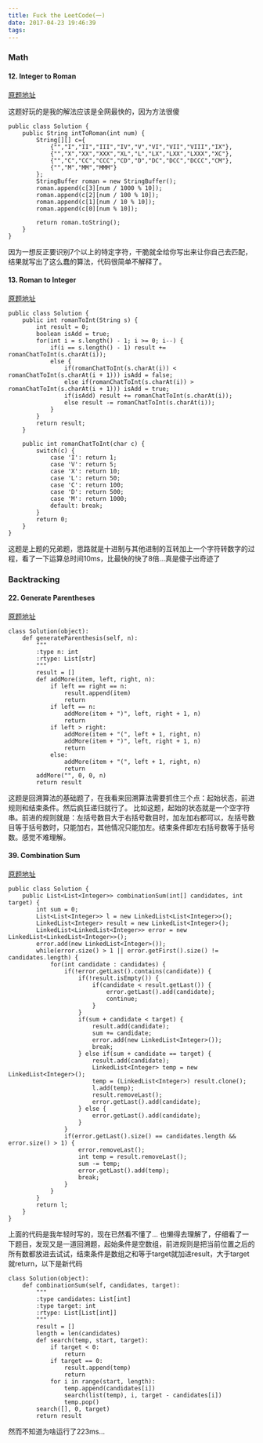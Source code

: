 ```yaml
---
title: Fuck the LeetCode(一)
date: 2017-04-23 19:46:39
tags:
---
```


### Math

#### 12. Integer to Roman

[原题地址](https://leetcode.com/problems/integer-to-roman/#/description)

这题好玩的是我的解法应该是全网最快的，因为方法很傻

    public class Solution {
        public String intToRoman(int num) {
            String[][] c={
                {"","I","II","III","IV","V","VI","VII","VIII","IX"},
                {"","X","XX","XXX","XL","L","LX","LXX","LXXX","XC"},
                {"","C","CC","CCC","CD","D","DC","DCC","DCCC","CM"},
                {"","M","MM","MMM"}
            };
            StringBuffer roman = new StringBuffer();
            roman.append(c[3][num / 1000 % 10]);
            roman.append(c[2][num / 100 % 10]);
            roman.append(c[1][num / 10 % 10]);
            roman.append(c[0][num % 10]);
             
            return roman.toString();
        }
    }
    
因为一想反正要识别7个以上的特定字符，干脆就全给你写出来让你自己去匹配，结果就写出了这么蠢的算法，代码很简单不解释了。

#### 13. Roman to Integer

[原题地址](https://leetcode.com/problems/roman-to-integer/#/description)

    public class Solution {
        public int romanToInt(String s) {
            int result = 0;
            boolean isAdd = true;
            for(int i = s.length() - 1; i >= 0; i--) {
                if(i == s.length() - 1) result += romanChatToInt(s.charAt(i));
                else {
                    if(romanChatToInt(s.charAt(i)) < romanChatToInt(s.charAt(i + 1))) isAdd = false;
                    else if(romanChatToInt(s.charAt(i)) > romanChatToInt(s.charAt(i + 1))) isAdd = true;
                    if(isAdd) result += romanChatToInt(s.charAt(i));
                    else result -= romanChatToInt(s.charAt(i));
                }
            }
            return result;
        }
        
        public int romanChatToInt(char c) {
            switch(c) {
                case 'I': return 1;
                case 'V': return 5;
                case 'X': return 10;
                case 'L': return 50;
                case 'C': return 100;
                case 'D': return 500;
                case 'M': return 1000;
                default: break;
            }
            return 0;
        }
    }
    
这题是上题的兄弟题，思路就是十进制与其他进制的互转加上一个字符转数字的过程，看了一下运算总时间10ms，比最快的快了8倍...真是傻子出奇迹了

### Backtracking

#### 22. Generate Parentheses

[原题地址](https://leetcode.com/problems/generate-parentheses/#/description)

    class Solution(object):
        def generateParenthesis(self, n):
            """
            :type n: int
            :rtype: List[str]
            """
            result = []
            def addMore(item, left, right, n):
                if left == right == n:
                    result.append(item)
                    return
                if left == n:
                    addMore(item + ")", left, right + 1, n)
                    return
                if left > right:
                    addMore(item + "(", left + 1, right, n)
                    addMore(item + ")", left, right + 1, n)
                    return
                else:
                    addMore(item + "(", left + 1, right, n)
                    return
            addMore("", 0, 0, n)
            return result
            
这题是回溯算法的基础题了，在我看来回溯算法需要抓住三个点：起始状态，前进规则和结束条件。然后疯狂递归就行了。
比如这题，起始的状态就是一个空字符串。前进的规则就是：左括号数目大于右括号数目时，加左加右都可以，左括号数目等于括号数时，只能加右，其他情况只能加左。结束条件即左右括号数等于括号数。感觉不难理解。

#### 39. Combination Sum

[原题地址](https://leetcode.com/problems/combination-sum/#/description)

    public class Solution {
        public List<List<Integer>> combinationSum(int[] candidates, int target) {
        	int sum = 0;
            List<List<Integer>> l = new LinkedList<List<Integer>>();
            LinkedList<Integer> result = new LinkedList<Integer>();
            LinkedList<LinkedList<Integer>> error = new LinkedList<LinkedList<Integer>>();
            error.add(new LinkedList<Integer>());
            while(error.size() > 1 || error.getFirst().size() != candidates.length) {
                for(int candidate : candidates) {
                    if(!error.getLast().contains(candidate)) {
                    	if(!result.isEmpty()) {
                    		if(candidate < result.getLast()) {
                    			error.getLast().add(candidate);
                    			continue;
                    		}
                    	}
                        if(sum + candidate < target) {
                            result.add(candidate);
                            sum += candidate;
                            error.add(new LinkedList<Integer>());
                            break;
                        } else if(sum + candidate == target) {
                            result.add(candidate);
                            LinkedList<Integer> temp = new LinkedList<Integer>();
                            temp = (LinkedList<Integer>) result.clone();
                            l.add(temp);
                            result.removeLast();
                            error.getLast().add(candidate);
                        } else { 
                            error.getLast().add(candidate);
                        }
                    }
                    if(error.getLast().size() == candidates.length && error.size() > 1) {
                        error.removeLast();
                        int temp = result.removeLast();
                        sum -= temp;
                        error.getLast().add(temp);
                        break;
                    }
                }
            }
            return l;
        }
    }
    
上面的代码是我年轻时写的，现在已然看不懂了...
也懒得去理解了，仔细看了一下题目，发现又是一道回溯题，起始条件是空数组，前进规则是把当前位置之后的所有数都放进去试试，结束条件是数组之和等于target就加进result，大于target就return，以下是新代码

    class Solution(object):
        def combinationSum(self, candidates, target):
            """
            :type candidates: List[int]
            :type target: int
            :rtype: List[List[int]]
            """
            result = []
            length = len(candidates)
            def search(temp, start, target):
                if target < 0:
                    return
                if target == 0:
                    result.append(temp)
                    return
                for i in range(start, length):
                    temp.append(candidates[i])
                    search(list(temp), i, target - candidates[i])
                    temp.pop()
            search([], 0, target)
            return result
            
然而不知道为啥运行了223ms...

